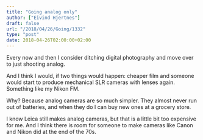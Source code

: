 ```yaml
---
title: "Going analog only"
author: ["Eivind Hjertnes"]
draft: false
url: "/2018/04/26/Going/1332"
type: "post"
date: 2018-04-26T02:00:00+02:00
---
```


Every now and then I consider ditching digital photography and move over
to just shooting analog.

And I think I would, if two things would happen: cheaper film and
someone would start to produce mechanical SLR cameras with lenses again.
Something like my Nikon FM.

Why? Because analog cameras are so much simpler. They almost never run
out of batteries, and when they do I can buy new ones at a grocery
store.

I know Leica still makes analog cameras, but that is a little bit too
expensive for me. And I think there is room for someone to make cameras
like Canon and Nikon did at the end of the 70s.
